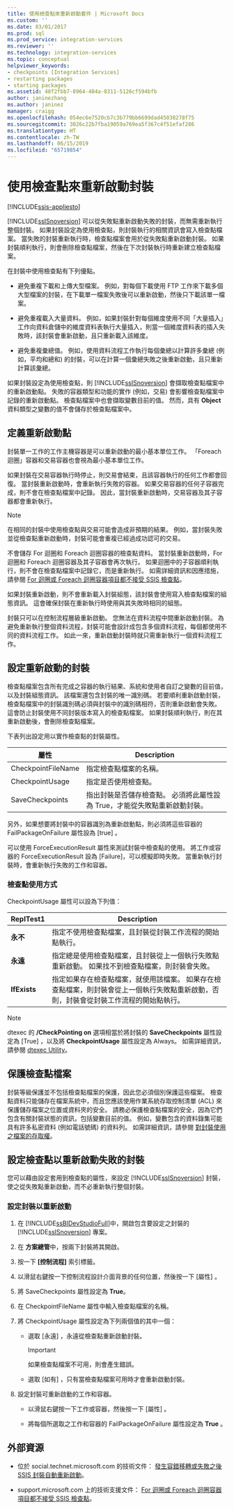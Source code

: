 ```yaml
---
title: 使用檢查點來重新啟動套件 | Microsoft Docs
ms.custom: ''
ms.date: 03/01/2017
ms.prod: sql
ms.prod_service: integration-services
ms.reviewer: ''
ms.technology: integration-services
ms.topic: conceptual
helpviewer_keywords:
- checkpoints [Integration Services]
- restarting packages
- starting packages
ms.assetid: 48f2fbb7-8964-484a-8311-5126cf594bfb
author: janinezhang
ms.author: janinez
manager: craigg
ms.openlocfilehash: 054ec6e7520cb7c3b779bb6699dad45038278f75
ms.sourcegitcommit: 3026c22b7fba19059a769ea5f367c4f51efaf286
ms.translationtype: HT
ms.contentlocale: zh-TW
ms.lasthandoff: 06/15/2019
ms.locfileid: "65719854"
---
```

# <a name="restart-packages-by-using-checkpoints"></a>使用檢查點來重新啟動封裝

[!INCLUDE[ssis-appliesto](../../includes/ssis-appliesto-ssvrpluslinux-asdb-asdw-xxx.md)]


  [!INCLUDE[ssISnoversion](../../includes/ssisnoversion-md.md)] 可以從失敗點重新啟動失敗的封裝，而無需重新執行整個封裝。 如果封裝設定為使用檢查點，則封裝執行的相關資訊會寫入檢查點檔案。 當失敗的封裝重新執行時，檢查點檔案會用於從失敗點重新啟動封裝。 如果封裝順利執行，則會刪除檢查點檔案，然後在下次封裝執行時重新建立檢查點檔案。  
  
 在封裝中使用檢查點有下列優點。  
  
-   避免重複下載和上傳大型檔案。 例如，對每個下載使用 FTP 工作來下載多個大型檔案的封裝，在下載單一檔案失敗後可以重新啟動，然後只下載該單一檔案。  
  
-   避免重複載入大量資料。 例如，如果封裝針對每個維度使用不同「大量插入」工作向資料倉儲中的維度資料表執行大量插入，則當一個維度資料表的插入失敗時，該封裝會重新啟動，且只重新載入該維度。  
  
-   避免重複彙總值。 例如，使用資料流程工作執行每個彙總以計算許多彙總 (例如，平均和總和) 的封裝，可以在計算一個彙總失敗之後重新啟動，且只重新計算該彙總。  
  
 如果封裝設定為使用檢查點，則 [!INCLUDE[ssISnoversion](../../includes/ssisnoversion-md.md)] 會擷取檢查點檔案中的重新啟動點。 失敗的容器類型和功能的實作 (例如，交易) 會影響檢查點檔案中記錄的重新啟動點。 檢查點檔案中也會擷取變數目前的值。 然而，具有 **Object** 資料類型之變數的值不會儲存於檢查點檔案中。  
  
## <a name="defining-restart-points"></a>定義重新啟動點  
 封裝單一工作的工作主機容器是可以重新啟動的最小基本單位工作。 「Foreach 迴圈」容器和交易容器也會視為最小基本單位工作。  
  
 如果封裝在交易容器執行時停止，則交易會結束，且該容器執行的任何工作都會回復。 當封裝重新啟動時，會重新執行失敗的容器。 如果交易容器的任何子容器完成，則不會在檢查點檔案中記錄。 因此，當封裝重新啟動時，交易容器及其子容器都會重新執行。  
  
> [!NOTE]  
>  在相同的封裝中使用檢查點與交易可能會造成非預期的結果。 例如，當封裝失敗並從檢查點重新啟動時，封裝可能會重複已經過成功認可的交易。  
  
 不會儲存 For 迴圈和 Foreach 迴圈容器的檢查點資料。 當封裝重新啟動時，For 迴圈和 Foreach 迴圈容器及其子容器會再次執行。 如果迴圈中的子容器順利執行，則不會在檢查點檔案中記錄它，而是重新執行。 如需詳細資訊和因應措施，請參閱 [For 迴圈或 Foreach 迴圈容器項目都不接受 SSIS 檢查點](https://go.microsoft.com/fwlink/?LinkId=241633)。  
  
 如果封裝重新啟動，則不會重新載入封裝組態，該封裝會使用寫入檢查點檔案的組態資訊。 這會確保封裝在重新執行時使用與其失敗時相同的組態。  
  
 封裝只可以在控制流程層級重新啟動。 您無法在資料流程中間重新啟動封裝。 為避免重新執行整個資料流程，封裝可能會設計成包含多個資料流程，每個都使用不同的資料流程工作。 如此一來，重新啟動封裝時就只需重新執行一個資料流程工作。  
  
## <a name="configuring-a-package-to-restart"></a>設定重新啟動的封裝  
 檢查點檔案包含所有完成之容器的執行結果、系統和使用者自訂之變數的目前值，以及封裝組態資訊。 該檔案還包含封裝的唯一識別碼。 若要順利重新啟動封裝，檢查點檔案中的封裝識別碼必須與封裝中的識別碼相符，否則重新啟動會失敗。 這會防止封裝使用不同封裝版本寫入的檢查點檔案。 如果封裝順利執行，則在其重新啟動後，會刪除檢查點檔案。  
  
 下表列出設定用以實作檢查點的封裝屬性。  
  
|屬性|Description|  
|--------------|-----------------|  
|CheckpointFileName|指定檢查點檔案的名稱。|  
|CheckpointUsage|指定是否使用檢查點。|  
|SaveCheckpoints|指出封裝是否儲存檢查點。 必須將此屬性設為 True，才能從失敗點重新啟動封裝。|  
  
 另外，如果想要將封裝中的容器識別為重新啟動點，則必須將這些容器的 FailPackageOnFailure 屬性設為 [true]  。  
  
 可以使用 ForceExecutionResult 屬性來測試封裝中檢查點的使用。 將工作或容器的 ForceExecutionResult 設為 [Failure]，可以模擬即時失敗。 當重新執行封裝時，會重新執行失敗的工作和容器。  
  
### <a name="checkpoint-usage"></a>檢查點使用方式  
 CheckpointUsage 屬性可以設為下列值：  
  
|ReplTest1|Description|  
|-----------|-----------------|  
|**永不**|指定不使用檢查點檔案，且封裝從封裝工作流程的開始點執行。|  
|**永遠**|指定總是使用檢查點檔案，且封裝從上一個執行失敗點重新啟動。 如果找不到檢查點檔案，則封裝會失敗。|  
|**IfExists**|指定如果存在檢查點檔案，就使用該檔案。 如果存在檢查點檔案，則封裝會從上一個執行失敗點重新啟動，否則，封裝會從封裝工作流程的開始點執行。|  
  
> [!NOTE]  
>  dtexec 的 **/CheckPointing on** 選項相當於將封裝的 **SaveCheckpoints** 屬性設定為 [True]  ，以及將 **CheckpointUsage** 屬性設定為 Always。 如需詳細資訊，請參閱 [dtexec Utility](../../integration-services/packages/dtexec-utility.md)。  
  
## <a name="securing-checkpoint-files"></a>保護檢查點檔案  
 封裝等級保護並不包括檢查點檔案的保護，因此您必須個別保護這些檔案。 檢查點資料只能儲存在檔案系統中，而且您應該使用作業系統存取控制清單 (ACL) 來保護儲存檔案之位置或資料夾的安全。 請務必保護檢查點檔案的安全，因為它們包含有關封裝狀態的資訊，包括變數目前的值。 例如，變數包含的資料錄集可能具有許多私密資料 (例如電話號碼) 的資料列。 如需詳細資訊，請參閱 [對封裝使用之檔案的存取權](../../integration-services/security/security-overview-integration-services.md#files)。  

## <a name="configure-checkpoints-for-restarting-a-failed-package"></a>設定檢查點以重新啟動失敗的封裝
  您可以藉由設定套用到檢查點的屬性，來設定 [!INCLUDE[ssISnoversion](../../includes/ssisnoversion-md.md)] 封裝，使之從失敗點重新啟動，而不必重新執行整個封裝。  
  
### <a name="to-configure-a-package-to-restart"></a>設定封裝以重新啟動  
  
1.  在 [!INCLUDE[ssBIDevStudioFull](../../includes/ssbidevstudiofull-md.md)]中，開啟包含要設定之封裝的 [!INCLUDE[ssISnoversion](../../includes/ssisnoversion-md.md)] 專案。  
  
2.  在 **方案總管**中，按兩下封裝將其開啟。  
  
3.  按一下 **[控制流程]** 索引標籤。  
  
4.  以滑鼠右鍵按一下控制流程設計介面背景的任何位置，然後按一下 [屬性]  。  
  
5.  將 SaveCheckpoints 屬性設定為 **True**。  
  
6.  在 CheckpointFileName 屬性中輸入檢查點檔案的名稱。  
  
7.  將 CheckpointUsage 屬性設定為下列兩個值的其中一個：  
  
    -   選取 [永遠]  ，永遠從檢查點重新啟動封裝。  
  
        > [!IMPORTANT]  
        >  如果檢查點檔案不可用，則會產生錯誤。  
  
    -   選取 [如有]  ，只有當檢查點檔案可用時才會重新啟動封裝。  
  
8.  設定封裝可重新啟動的工作和容器。  
  
    -   以滑鼠右鍵按一下工作或容器，然後按一下 [屬性]  。  
  
    -   將每個所選取之工作和容器的 FailPackageOnFailure 屬性設定為 **True** 。  
    
## <a name="external-resources"></a>外部資源  
  
-   位於 social.technet.microsoft.com 的技術文件： [發生容錯移轉或失敗之後 SSIS 封裝自動重新啟動](https://go.microsoft.com/fwlink/?LinkId=200407)。  
  
-   support.microsoft.com 上的技術支援文件： [For 迴圈或 Foreach 迴圈容器項目都不接受 SSIS 檢查點](https://go.microsoft.com/fwlink/?LinkId=241633)。  
